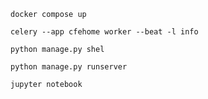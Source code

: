 ```
docker compose up
```

```
celery --app cfehome worker --beat -l info
```

```
python manage.py shel
```

```
python manage.py runserver
```

```
jupyter notebook
```


